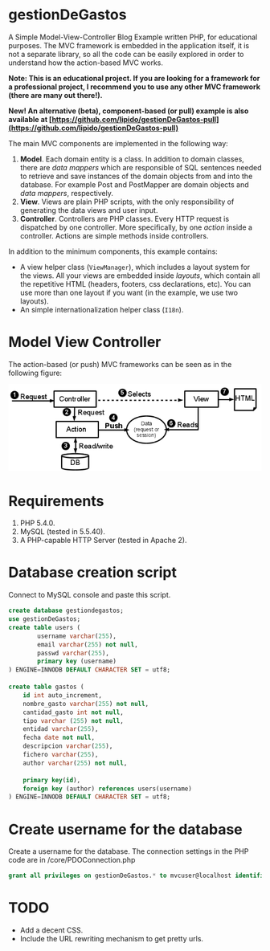 gestionDeGastos
=======

A Simple Model-View-Controller Blog Example written PHP, for educational
purposes. The MVC framework is embedded in the application itself, it is not a
separate library, so all the code can be easily explored in order to understand
how the action-based MVC works.

**Note: This is an educational project. If you are looking for a framework for a
professional project, I recommend you to use any other MVC framework (there
are many out there!).**

**New! An alternative (beta), component-based (or pull) example is also
available at
[https://github.com/lipido/gestionDeGastos-pull](https://github.com/lipido/gestionDeGastos-pull)**

The main MVC components are implemented in the following way:

1. **Model**. Each domain entity is a class. In addition to domain classes,
there are _data mappers_ which are responsible of SQL sentences needed to
retrieve and save instances of the domain objects from and into the database.
For example Post and PostMapper are domain objects and _data mappers_,
respectively.
2. **View**. Views are plain PHP scripts, with the only responsibility of
generating the data views and user input.
3. **Controller**. Controllers are PHP classes. Every HTTP request is dispatched
by one controller. More specifically, by one _action_ inside a controller.
Actions are simple methods inside controllers.

In addition to the minimum components, this example contains:

- A view helper class (`ViewManager`), which includes a layout system for the
views. All your views are embedded inside _layouts_, which contain all the
repetitive HTML (headers, footers, css declarations, etc). You can use more
than one layout if you want (in the example, we use two layouts).
- An simple internationalization helper class (`I18n`).

# Model View Controller
The action-based (or push) MVC frameworks can be seen as in the following figure:

![mvc-model](mvc.png)

# Requirements
1. PHP 5.4.0.
2. MySQL (tested in 5.5.40).
3. A PHP-capable HTTP Server (tested in Apache 2).

# Database creation script
Connect to MySQL console and paste this script.
```sql
create database gestiondegastos;
use gestionDeGastos;
create table users (
		username varchar(255),
		email varchar(255) not null,
		passwd varchar(255),
		primary key (username)
) ENGINE=INNODB DEFAULT CHARACTER SET = utf8;

create table gastos (
	id int auto_increment,
	nombre_gasto varchar(255) not null,
	cantidad_gasto int not null,
	tipo varchar (255) not null, 
	entidad varchar(255),
	fecha date not null,
	descripcion varchar(255),
	fichero varchar(255),
	author varchar(255) not null,

	primary key(id),
	foreign key (author) references users(username) 
) ENGINE=INNODB DEFAULT CHARACTER SET = utf8;

```
# Create username for the database
Create a username for the database. The connection settings in the PHP code are
in /core/PDOConnection.php
```sql
grant all privileges on gestionDeGastos.* to mvcuser@localhost identified by "1234";
```

# TODO

- Add a decent CSS.
- Include the URL rewriting mechanism to get pretty urls.
